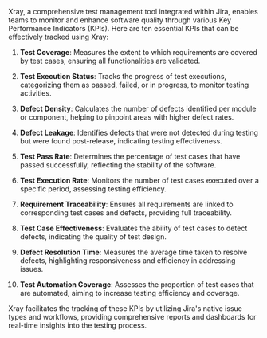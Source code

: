 Xray, a comprehensive test management tool integrated within Jira, enables teams to monitor and enhance software quality through various Key Performance Indicators (KPIs). Here are ten essential KPIs that can be effectively tracked using Xray:

1. **Test Coverage**: Measures the extent to which requirements are covered by test cases, ensuring all functionalities are validated.

2. **Test Execution Status**: Tracks the progress of test executions, categorizing them as passed, failed, or in progress, to monitor testing activities.

3. **Defect Density**: Calculates the number of defects identified per module or component, helping to pinpoint areas with higher defect rates.

4. **Defect Leakage**: Identifies defects that were not detected during testing but were found post-release, indicating testing effectiveness.

5. **Test Pass Rate**: Determines the percentage of test cases that have passed successfully, reflecting the stability of the software.

6. **Test Execution Rate**: Monitors the number of test cases executed over a specific period, assessing testing efficiency.

7. **Requirement Traceability**: Ensures all requirements are linked to corresponding test cases and defects, providing full traceability.

8. **Test Case Effectiveness**: Evaluates the ability of test cases to detect defects, indicating the quality of test design.

9. **Defect Resolution Time**: Measures the average time taken to resolve defects, highlighting responsiveness and efficiency in addressing issues.

10. **Test Automation Coverage**: Assesses the proportion of test cases that are automated, aiming to increase testing efficiency and coverage.

Xray facilitates the tracking of these KPIs by utilizing Jira's native issue types and workflows, providing comprehensive reports and dashboards for real-time insights into the testing process.  

